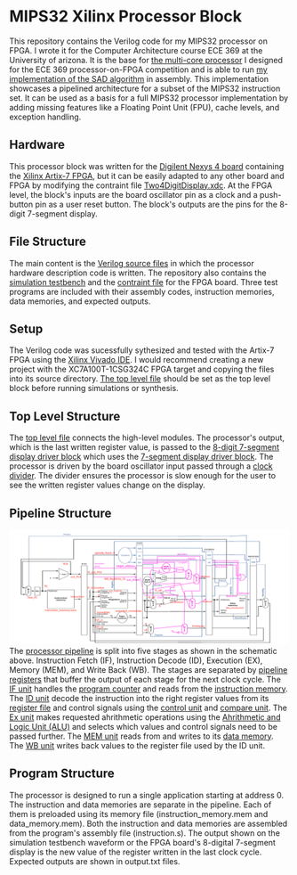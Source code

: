 # MIPS32 Xilinx Processor Block
This repository contains the Verilog code for my MIPS32 processor on FPGA. I wrote it for the Computer Architecture course ECE 369 at the University of arizona. It is the base for [the multi-core processor](https://github.com/Aymane-Aeris-El-Asslouj/ECE369_competition_MIPS32_Xilinx_multicore_processor) I designed for the ECE 369 processor-on-FPGA competition and is able to run [my implementation of the SAD algorithm](https://github.com/Aymane-Aeris-El-Asslouj/ECE369_MIPS32_SAD_Assembly_code) in assembly. This implementation showcases a pipelined architecture for a subset of the MIPS32 instruction set. It can be used as a basis for a full MIPS32 processor implementation by adding missing features like a Floating Point Unit (FPU), cache levels, and exception handling.

## Hardware
This processor block was written for the [Digilent Nexys 4 board](https://digilent.com/reference/programmable-logic/nexys-4/start) containing the [Xilinx Artix-7 FPGA](https://www.xilinx.com/products/silicon-devices/fpga/artix-7.html), but it can be easily adapted to any other board and FPGA by modifying the contraint file [Two4DigitDisplay.xdc](constraints/Two4DigitDisplay.xdc). At the FPGA level, the block's inputs are the board oscillator pin as a clock and a push-button pin as a user reset button. The block's outputs are the pins for the 8-digit 7-segment display.

## File Structure
The main content is the [Verilog source files](sources) in which the processor hardware description code is written. The repository also contains the [simulation testbench](test_bench/processor_tb.v) and the [contraint file](constraints/Two4DigitDisplay.xdc) for the FPGA board. Three test programs are included with their assembly codes, instruction memories, data memories, and expected outputs.

## Setup
The Verilog code was sucessfully sythesized and tested with the Artix-7 FPGA using the [Xilinx Vivado IDE](https://www.xilinx.com/products/design-tools/vivado.html). I would recommend creating a new project with the XC7A100T-1CSG324C FPGA target and copying the files into its source directory. [The top level file](sources/top_level.v) should be set as the top level block before running simulations or synthesis.

## Top Level Structure
The [top level file](sources/top_level.v) connects the high-level modules. The processor's output, which is the last written register value, is passed to the [8-digit 7-segment display driver block](sources/Two4DigitDisplay.v) which uses the [7-segment display driver block](sources/SevenSegment.v). The processor is driven by the board oscillator input passed through a [clock divider](sources/ClkDiv.v). The divider ensures the processor is slow enough for the user to see the written register values change on the display.

## Pipeline Structure
![Processor pipeline](/schematic.png)
The [processor pipeline](sources/Processor.v) is split into five stages as shown in the schematic above. Instruction Fetch (IF), Instruction Decode (ID), Execution (EX), Memory (MEM), and Write Back (WB). The stages are separated by [pipeline registers](sources/PipeReg.v) that buffer the output of each stage for the next clock cycle. The [IF unit](sources/InstructionFetchUnit.v) handles the [program counter](sources/ProgramCounter.v) and reads from the [instruction memory](sources/InstructionMemory.v). The [ID unit](sources/InstructionDecodeUnit.v) decode the instruction into the right register values from its [register file](sources/RegisterFile.v) and control signals using the [control unit](sources/ControlUnit.v) and [compare unit](sources/ComapreUnit.v). The [Ex unit](sources/ExecutionUnit.v) makes requested ahrithmetic operations using the [Ahrithmetic and Logic Unit (ALU)](sources/ALU32Bit.v) and selects which values and control signals need to be passed further. The [MEM unit](sources/MemoryUnit.v) reads from and writes to its [data memory](sources/DataMemory.v). The [WB unit](sources/WriteBackUnit.v) writes back values to the register file used by the ID unit.

## Program Structure
The processor is designed to run a single application starting at address 0. The instruction and data memories are separate in the pipeline. Each of them is preloaded using its memory file (instruction_memory.mem and data_memory.mem). Both the instruction and data memories are assembled from the program's assembly file (instruction.s). The output shown on the simulation testbench waveform or the FPGA board's 8-digital 7-segment display is the new value of the register written in the last clock cycle. Expected outputs are shown in output.txt files.
